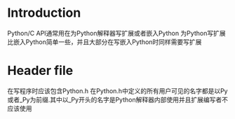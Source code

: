 # Introduction
Python/C API通常用在为Python解释器写扩展或者嵌入Python
为Python写扩展比嵌入Python简单一些，并且大部分在写嵌入Python时同样需要写扩展
# Header file
在写程序时应该包含Python.h
在Python.h中定义的所有用户可见的名字都是以Py或者_Py为前缀.其中以_Py开头的名字是Python解释器内部使用并且扩展编写者不应该使用

